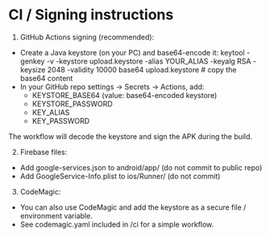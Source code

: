 CI / Signing instructions
=========================

1) GitHub Actions signing (recommended):
- Create a Java keystore (on your PC) and base64-encode it:
  keytool -genkey -v -keystore upload.keystore -alias YOUR_ALIAS -keyalg RSA -keysize 2048 -validity 10000
  base64 upload.keystore  # copy the base64 content
- In your GitHub repo settings -> Secrets -> Actions, add:
  - KEYSTORE_BASE64 (value: base64-encoded keystore)
  - KEYSTORE_PASSWORD
  - KEY_ALIAS
  - KEY_PASSWORD

The workflow will decode the keystore and sign the APK during the build.

2) Firebase files:
- Add google-services.json to android/app/ (do not commit to public repo)
- Add GoogleService-Info.plist to ios/Runner/ (do not commit)

3) CodeMagic:
- You can also use CodeMagic and add the keystore as a secure file / environment variable.
- See codemagic.yaml included in /ci for a simple workflow.